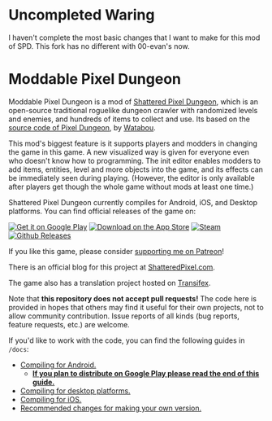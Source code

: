 # Uncompleted Waring

I haven't complete the most basic changes that I want to make for this mod of SPD. This fork has no different with 00-evan's now.

# Moddable Pixel Dungeon

Moddable Pixel Dungeon is a mod of [Shattered Pixel Dungeon](https://shatteredpixel.com/shatteredpd/), which is an open-source traditional roguelike dungeon crawler with randomized levels and enemies, and hundreds of items to collect and use. Its based on the [source code of Pixel Dungeon](https://github.com/00-Evan/pixel-dungeon-gradle), by [Watabou](https://www.watabou.ru).

This mod's biggest feature is it supports players and modders in changing the game in this game. A new visualized way is given for everyone even who doesn't know how to programming. The init editor enables modders to add items, entities, level and more objects into the game, and its effects can be immediately seen during playing. (However, the editor is only available after players get though the whole game without mods at least one time.)

Shattered Pixel Dungeon currently compiles for Android, iOS, and Desktop platforms. You can find official releases of the game on:

[![Get it on Google Play](https://shatteredpixel.com/assets/images/gplay-badge.png)](https://play.google.com/store/apps/details?id=com.shatteredpixel.shatteredpixeldungeon)
[![Download on the App Store](https://shatteredpixel.com/assets/images/appstore-badge.png)](https://apps.apple.com/app/shattered-pixel-dungeon/id1563121109)
[![Steam](https://shatteredpixel.com/assets/images/steam-badge.png)](https://store.steampowered.com/app/1769170/Shattered_Pixel_Dungeon/)
[![Github Releases](https://shatteredpixel.com/assets/images/github-badge.png)](https://github.com/00-Evan/shattered-pixel-dungeon/releases)

If you like this game, please consider [supporting me on Patreon](https://www.patreon.com/ShatteredPixel)!

There is an official blog for this project at [ShatteredPixel.com](https://www.shatteredpixel.com/blog/).

The game also has a translation project hosted on [Transifex](https://www.transifex.com/shattered-pixel/shattered-pixel-dungeon/).

Note that **this repository does not accept pull requests!** The code here is provided in hopes that others may find it useful for their own projects, not to allow community contribution. Issue reports of all kinds (bug reports, feature requests, etc.) are welcome.

If you'd like to work with the code, you can find the following guides in `/docs`:
- [Compiling for Android.](docs/getting-started-android.md)
    - **[If you plan to distribute on Google Play please read the end of this guide.](docs/getting-started-android.md#distributing-your-apk)**
- [Compiling for desktop platforms.](docs/getting-started-desktop.md)
- [Compiling for iOS.](docs/getting-started-ios.md)
- [Recommended changes for making your own version.](docs/recommended-changes.md)
